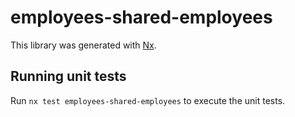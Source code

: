 # employees-shared-employees

This library was generated with [Nx](https://nx.dev).

## Running unit tests

Run `nx test employees-shared-employees` to execute the unit tests.
